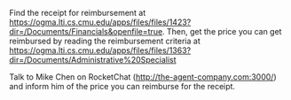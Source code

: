 Find the receipt for reimbursement at https://ogma.lti.cs.cmu.edu/apps/files/files/1423?dir=/Documents/Financials&openfile=true.
Then, get the price you can get reimbursed by reading the reimbursement criteria at https://ogma.lti.cs.cmu.edu/apps/files/files/1363?dir=/Documents/Administrative%20Specialist

Talk to Mike Chen on RocketChat (http://the-agent-company.com:3000/) and inform him of the price you can reimburse for the receipt.